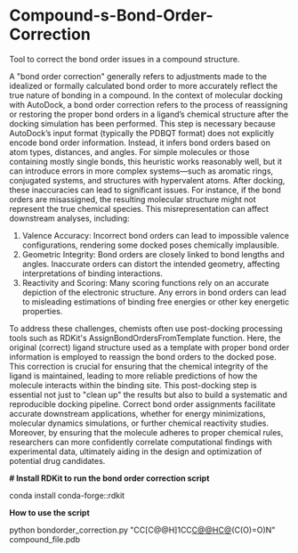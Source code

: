 # Compound-s-Bond-Order-Correction
Tool to correct the bond order issues in a compound structure.

A "bond order correction" generally refers to adjustments made to the idealized or formally calculated bond order to more accurately reflect the true nature of bonding in a compound.
In the context of molecular docking with AutoDock, a bond order correction refers to the process of reassigning or restoring the proper bond orders in a ligand’s chemical structure after the docking simulation has been performed. This step is necessary because AutoDock’s input format (typically the PDBQT format) does not explicitly encode bond order information. Instead, it infers bond orders based on atom types, distances, and angles. For simple molecules or those containing mostly single bonds, this heuristic works reasonably well, but it can introduce errors in more complex systems—such as aromatic rings, conjugated systems, and structures with hypervalent atoms.
After docking, these inaccuracies can lead to significant issues. For instance, if the bond orders are misassigned, the resulting molecular structure might not represent the true chemical species. This misrepresentation can affect downstream analyses, including:

 1. Valence Accuracy: Incorrect bond orders can lead to impossible valence configurations, rendering some docked poses chemically implausible.
 2. Geometric Integrity: Bond orders are closely linked to bond lengths and angles. Inaccurate orders can distort the intended geometry, affecting interpretations of binding interactions.
 3. Reactivity and Scoring: Many scoring functions rely on an accurate depiction of the electronic structure. Any errors in bond orders can lead to misleading estimations of binding free energies or other key energetic properties.

To address these challenges, chemists often use post-docking processing tools such as RDKit's AssignBondOrdersFromTemplate function. Here, the original (correct) ligand structure used as a template with proper bond order information is employed to reassign the bond orders to the docked pose. This correction is crucial for ensuring that the chemical integrity of the ligand is maintained, leading to more reliable predictions of how the molecule interacts within the binding site.
This post-docking step is essential not just to "clean up" the results but also to build a systematic and reproducible docking pipeline. Correct bond order assignments facilitate accurate downstream applications, whether for energy minimizations, molecular dynamics simulations, or further chemical reactivity studies. Moreover, by ensuring that the molecule adheres to proper chemical rules, researchers can more confidently correlate computational findings with experimental data, ultimately aiding in the design and optimization of potential drug candidates.


**# Install RDKit to run the bond order correction script**

conda install conda-forge::rdkit

**How to use the script**

python bondorder_correction.py "CC[C@@H]1CC[C@@H](CN(C)C)[C@](C1)(C(O)=O)N" compound_file.pdb

